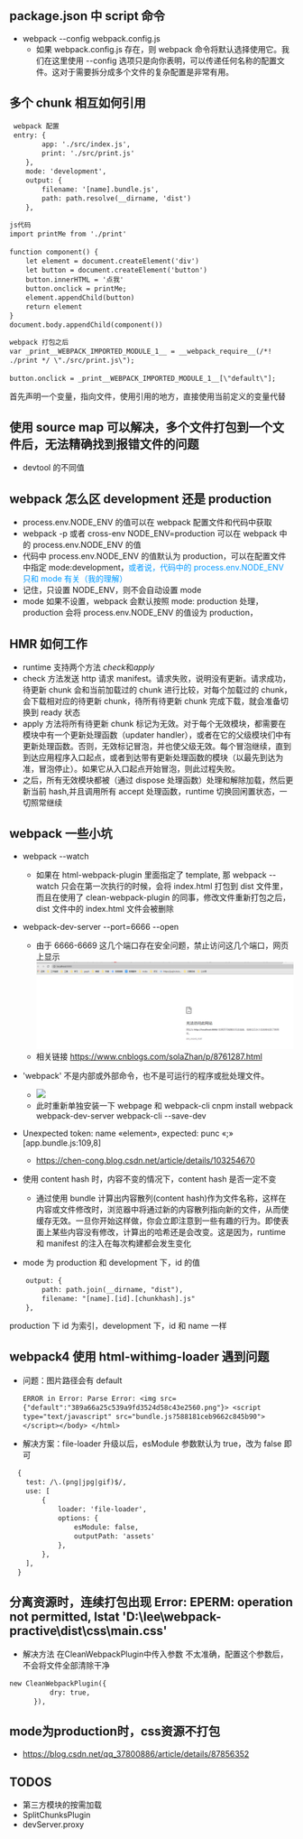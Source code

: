 ## package.json 中 script 命令

- webpack --config webpack.config.js
  - 如果 webpack.config.js 存在，则 webpack 命令将默认选择使用它。我们在这里使用 --config 选项只是向你表明，可以传递任何名称的配置文件。这对于需要拆分成多个文件的复杂配置是非常有用。

## 多个 chunk 相互如何引用

```
 webpack 配置
 entry: {
        app: './src/index.js',
        print: './src/print.js'
    },
    mode: 'development',
    output: {
        filename: '[name].bundle.js',
        path: path.resolve(__dirname, 'dist')
    },
```

```
js代码
import printMe from './print'

function component() {
    let element = document.createElement('div')
    let button = document.createElement('button')
    button.innerHTML = '点我'
    button.onclick = printMe;
    element.appendChild(button)
    return element
}
document.body.appendChild(component())
```

```
webpack 打包之后
var _print__WEBPACK_IMPORTED_MODULE_1__ = __webpack_require__(/*! ./print */ \"./src/print.js\");

button.onclick = _print__WEBPACK_IMPORTED_MODULE_1__[\"default\"];
```

首先声明一个变量，指向文件，使用引用的地方，直接使用当前定义的变量代替

## 使用 source map 可以解决，多个文件打包到一个文件后，无法精确找到报错文件的问题

- devtool 的不同值

## webpack 怎么区 development 还是 production

- process.env.NODE_ENV 的值可以在 webpack 配置文件和代码中获取
- webpack -p 或者 cross-env NODE_ENV=production 可以在 webpack 中的 process.env.NODE_ENV 的值
- 代码中 process.env.NODE_ENV 的值默认为 production，可以在配置文件中指定 mode:development，<font color=#0099ff>或者说，代码中的 process.env.NODE_ENV 只和 mode 有关（我的理解）</font>
- 记住，只设置 NODE_ENV，则不会自动设置 mode
- mode 如果不设置，webpack 会默认按照 mode: production 处理，production 会将 process.env.NODE_ENV 的值设为 production，

## HMR 如何工作

- runtime 支持两个方法 *check*和*apply*
- check 方法发送 http 请求 manifest。请求失败，说明没有更新。请求成功，待更新 chunk 会和当前加载过的 chunk 进行比较，对每个加载过的 chunk，会下载相对应的待更新 chunk，待所有待更新 chunk 完成下载，就会准备切换到 ready 状态
- apply 方法将所有待更新 chunk 标记为无效。对于每个无效模块，都需要在模块中有一个更新处理函数（updater handler），或者在它的父级模块们中有更新处理函数。否则，无效标记冒泡，并也使父级无效。每个冒泡继续，直到到达应用程序入口起点，或者到达带有更新处理函数的模块（以最先到达为准，冒泡停止）。如果它从入口起点开始冒泡，则此过程失败。
- 之后，所有无效模块都被（通过 dispose 处理函数）处理和解除加载，然后更新当前 hash,并且调用所有 accept 处理函数，runtime 切换回闲置状态，一切照常继续

## webpack 一些小坑

- webpack --watch
  - 如果在 html-webpack-plugin 里面指定了 template, 那 webpack --watch 只会在第一次执行的时候，会将 index.html 打包到 dist 文件里，而且在使用了 clean-webpack-plugin 的同事，修改文件重新打包之后，dist 文件中的 index.html 文件会被删除
- webpack-dev-server --port=6666 --open

  - 由于 6666-6669 这几个端口存在安全问题，禁止访问这几个端口，网页上显示 ![](./src/images/6666.png)
  - 相关链接 https://www.cnblogs.com/solaZhan/p/8761287.html

- 'webpack' 不是内部或外部命令，也不是可运行的程序或批处理文件。

  - ![](./src/images/webpack-error.png)
  - 此时重新单独安装一下 webpage 和 webpack-cli cnpm install webpack webpack-dev-server webpack-cli --save-dev

- Unexpected token: name «element», expected: punc «;» [app.bundle.js:109,8]

  - https://chen-cong.blog.csdn.net/article/details/103254670

- 使用 content hash 时，内容不变的情况下，content hash 是否一定不变

  - 通过使用 bundle 计算出内容散列(content hash)作为文件名称，这样在内容或文件修改时，浏览器中将通过新的内容散列指向新的文件，从而使缓存无效。一旦你开始这样做，你会立即注意到一些有趣的行为。即使表面上某些内容没有修改，计算出的哈希还是会改变。这是因为，runtime 和 manifest 的注入在每次构建都会发生变化

- mode 为 production 和 development 下，id 的值

```
    output: {
        path: path.join(__dirname, "dist"),
        filename: "[name].[id].[chunkhash].js"
    },
```

production 下 id 为索引，development 下，id 和 name 一样

## webpack4 使用 html-withimg-loader 遇到问题

- 问题：图片路径会有 default
  ```
  ERROR in Error: Parse Error: <img src={"default":"389a66a25c539a9fd3524d58c43e2560.png"}> <script type="text/javascript" src="bundle.js?588181ceb9662c845b90"></script></body> </html>
  ```
- 解决方案：file-loader 升级以后，esModule 参数默认为 true，改为 false 即可

```
  {
    test: /\.(png|jpg|gif)$/,
    use: [
        {
            loader: 'file-loader',
            options: {
                esModule: false,
                outputPath: 'assets'
            },
        },
    ],
  }
```

## 分离资源时，连续打包出现 Error: EPERM: operation not permitted, lstat 'D:\lee\webpack-practive\dist\css\main.css'

- 解决方法 在CleanWebpackPlugin中传入参数
不太准确，配置这个参数后，不会将文件全部清除干净

```
new CleanWebpackPlugin({
          dry: true,
      }),
```

## mode为production时，css资源不打包
 - https://blog.csdn.net/qq_37800886/article/details/87856352

## TODOS

- 第三方模块的按需加载
- SplitChunksPlugin
- devServer.proxy
